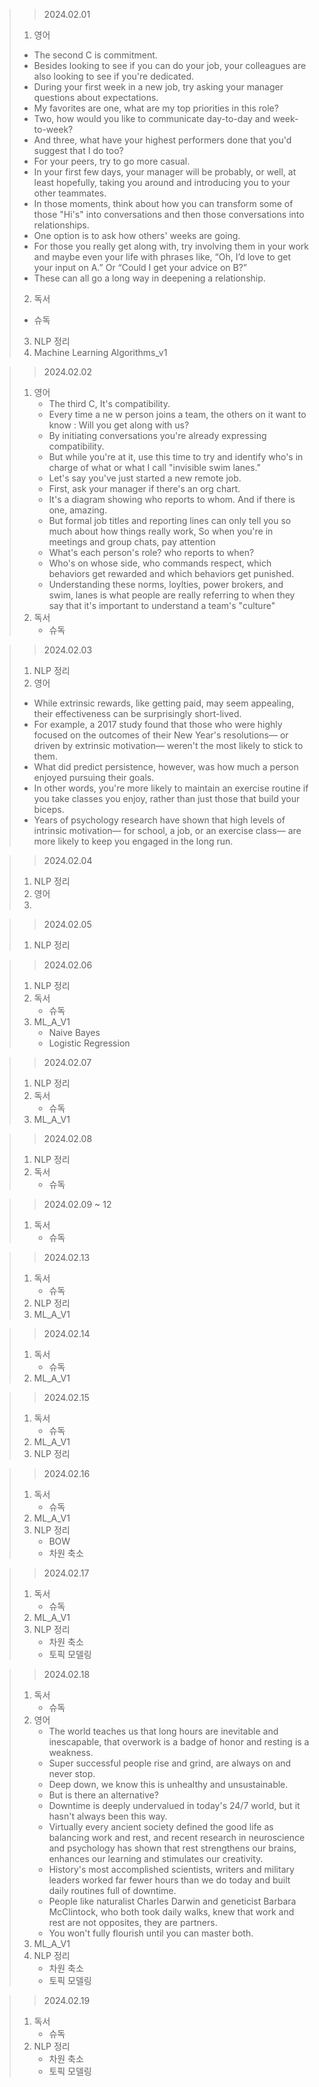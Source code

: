 > > 2024.02.01
> 1. 영어
>   - The second C is commitment.
>   - Besides looking to see if you can do your job, your colleagues are also looking to see if you're dedicated.
>   - During your first week in a new job, try asking your manager questions about expectations.
>   - My favorites are one, what are my top priorities in this role?
>   - Two, how would you like to communicate day-to-day and week-to-week?
>   - And three, what have your highest performers done that you'd suggest that I do too?
>   - For your peers, try to go more casual.
>   - In your first few days, your manager will be probably, or well, at least hopefully, taking you around and introducing you to your other teammates.
>   - In those moments, think about how you can transform some of those "Hi's" into conversations and then those conversations into relationships.
>   - One option is to ask how others' weeks are going.
>   - For those you really get along with, try involving them in your work and maybe even your life with phrases like, “Oh, I’d love to get your input on A.” Or “Could I get your advice on B?”
>   - These can all go a long way in deepening a relationship.
> 2. 독서
>   - 슈독
> 3. NLP 정리
> 4. Machine Learning Algorithms_v1

> > 2024.02.02
> 1. 영어
>    - The third C, It's compatibility.
>    - Every time a ne w person joins a team, the others on it want to know : Will you get along with us?
>    - By initiating conversations you're already expressing compatibility.
>    - But while you're at it, use this time to try and identify who's in charge of what or what I call "invisible swim lanes."
>    - Let's say you've just started a new remote job.
>    - First, ask your manager if there's an org chart.
>    - It's a diagram showing who reports to whom. And if there is one, amazing.
>    - But formal job titles and reporting lines can only tell you so much about how things really work, So when you're in meetings and group chats, pay attention
>    - What's each person's role? who reports to when?
>    - Who's on whose side, who commands respect, which behaviors get rewarded and which behaviors get punished.
>    - Understanding these norms, loylties, power brokers, and swim, lanes is what people are really referring to when they say that it's important to understand a team's "culture"
> 2. 독서
>    - 슈독

> > 2024.02.03
> 1. NLP 정리
> 2. 영어
>   - While extrinsic rewards, like getting paid, may seem appealing, their effectiveness can be surprisingly short-lived.
>   - For example, a 2017 study found that those who were highly focused on the outcomes of their New Year's resolutions— or driven by extrinsic motivation— weren't the most likely to stick to them.
>   - What did predict persistence, however, was how much a person enjoyed pursuing their goals.
>   - In other words, you're more likely to maintain an exercise routine if you take classes you enjoy, rather than just those that build your biceps.
>   - Years of psychology research have shown that high levels of intrinsic motivation— for school, a job, or an exercise class— are more likely to keep you engaged in the long run.

> > 2024.02.04
> 1. NLP 정리
> 2. 영어
> 3. 

> > 2024.02.05
> 1. NLP 정리

> > 2024.02.06
> 1. NLP 정리
> 2. 독서
>    - 슈독
> 3. ML_A_V1
>    - Naive Bayes
>    - Logistic Regression

> > 2024.02.07
> 1. NLP 정리
> 2. 독서
>    - 슈독
> 3. ML_A_V1

> > 2024.02.08
> 1. NLP 정리
> 2. 독서
>    - 슈독


> > 2024.02.09 ~ 12
> 1. 독서
>    - 슈독

> > 2024.02.13
> 1. 독서
>    - 슈독
> 2. NLP 정리
> 3. ML_A_V1

> > 2024.02.14
> 1. 독서
>    - 슈독
> 2. ML_A_V1

> > 2024.02.15
> 1. 독서
>    - 슈독
> 2. ML_A_V1
> 3. NLP 정리

> > 2024.02.16
> 1. 독서
>    - 슈독
> 2. ML_A_V1
> 3. NLP 정리
>    - BOW
>    - 차원 축소

> > 2024.02.17
> 1. 독서
>    - 슈독
> 2. ML_A_V1
> 3. NLP 정리
>    - 차원 축소
>    - 토픽 모델링

> > 2024.02.18
> 1. 독서
>    - 슈독
> 2. 영어
>    - The world teaches us that long hours are inevitable and inescapable,  that overwork is a badge of honor and resting is a weakness.
>    - Super successful people rise and grind, are always on and never stop.
>    - Deep down, we know this is unhealthy and unsustainable.
>    - But is there an alternative?
>    - Downtime is deeply undervalued in today's 24/7 world, but it hasn't always been this way.
>    - Virtually every ancient society defined the good life as balancing work and rest, and recent research in neuroscience and psychology has shown that rest strengthens our brains, enhances our learning and stimulates our creativity.
>    - History's most accomplished scientists, writers and military leaders worked far fewer hours than we do today and built daily routines full of downtime.
>    - People like naturalist Charles Darwin and geneticist Barbara McClintock, who both took daily walks, knew that work and rest are not opposites, they are partners.
>    - You won't fully flourish until you can master both.
> 3. ML_A_V1
> 4. NLP 정리
>    - 차원 축소
>    - 토픽 모델링

> > 2024.02.19
> 1. 독서
>    - 슈독
> 2. NLP 정리
>    - 차원 축소
>    - 토픽 모델링
